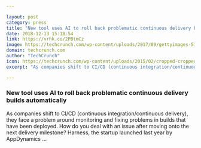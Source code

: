 ```yaml
---

layout: post
category: press
title: "New tool uses AI to roll back problematic continuous delivery builds automatically"
date: 2018-12-13 15:18:54
link: https://vrhk.co/2PBtmCz
image: https://techcrunch.com/wp-content/uploads/2017/09/gettyimages-513544018.jpg?w=520
domain: techcrunch.com
author: "TechCrunch"
icon: https://techcrunch.com/wp-content/uploads/2015/02/cropped-cropped-favicon-gradient.png?w=180
excerpt: "As companies shift to CI/CD (continuous integration/continuous delivery), they face a problem around monitoring and fixing problems in builds that have been deployed. How do you deal with an issue after moving onto the next delivery milestone? Harness, the startup launched last year by AppDynamics …"

---
```


### New tool uses AI to roll back problematic continuous delivery builds automatically

As companies shift to CI/CD (continuous integration/continuous delivery), they face a problem around monitoring and fixing problems in builds that have been deployed. How do you deal with an issue after moving onto the next delivery milestone? Harness, the startup launched last year by AppDynamics …